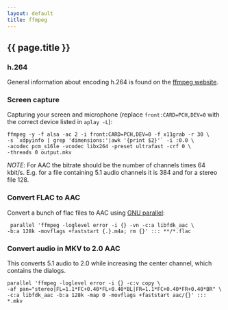 ```yaml
---
layout: default
title: ffmpeg
---
```


## {{ page.title }}

### h.264

General information about encoding h.264 is found on the
[ffmpeg website](https://trac.ffmpeg.org/wiki/Encode/H.264).

### Screen capture

Capturing your screen and microphone (replace `front:CARD=PCH,DEV=0`
with the correct device listed in `aplay -L`):

    ffmpeg -y -f alsa -ac 2 -i front:CARD=PCH,DEV=0 -f x11grab -r 30 \
    -s `xdpyinfo | grep 'dimensions:'|awk '{print $2}'` -i :0.0 \
    -acodec pcm_s16le -vcodec libx264 -preset ultrafast -crf 0 \
    -threads 0 output.mkv

*NOTE*: For AAC the bitrate should be the number of channels times 64
kbit/s. E.g. for a file containing 5.1 audio channels it is 384 and for
a stereo file 128.

### Convert FLAC to AAC

Convert a bunch of flac files to AAC using
[GNU parallel](http://www.gnu.org/software/parallel/):

     parallel 'ffmpeg -loglevel error -i {} -vn -c:a libfdk_aac \
    -b:a 128k -movflags +faststart {.}.m4a; rm {}' ::: **/*.flac

### Convert audio in MKV to 2.0 AAC

This converts 5.1 audio to 2.0 while increasing the center channel, which
contains the dialogs.

    parallel 'ffmpeg -loglevel error -i {} -c:v copy \
    -af pan="stereo|FL=1.1*FC+0.40*FL+0.40*BL|FR=1.1*FC+0.40*FR+0.40*BR" \
    -c:a libfdk_aac -b:a 128k -map 0 -movflags +faststart aac/{}' ::: *.mkv

